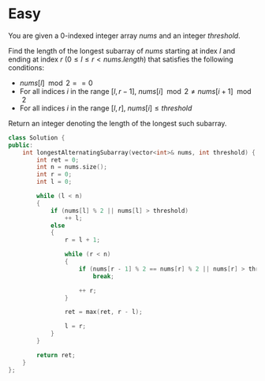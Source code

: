 # Easy

You are given a 0-indexed integer array $nums$ and an integer $threshold$.

Find the length of the longest subarray of $nums$ starting at index $l$ and ending at index $r$ ($0 \leq l \leq r < nums.length$) that satisfies the following conditions:

- $nums[l] \mod 2 == 0$
- For all indices $i$ in the range $[l, r - 1]$, $nums[i] \mod 2 \neq nums[i + 1] \mod 2$
- For all indices $i$ in the range $[l, r]$, $nums[i] \leq threshold$

Return an integer denoting the length of the longest such subarray.

```cpp
class Solution {
public:
    int longestAlternatingSubarray(vector<int>& nums, int threshold) {
        int ret = 0;
        int n = nums.size();
        int r = 0;
        int l = 0;

        while (l < n)
        {
            if (nums[l] % 2 || nums[l] > threshold)
                ++ l;
            else
            {
                r = l + 1;

                while (r < n)
                {
                    if (nums[r - 1] % 2 == nums[r] % 2 || nums[r] > threshold)
                        break;

                    ++ r;
                }

                ret = max(ret, r - l);

                l = r;
            }
        }

        return ret;
    }
};
```
